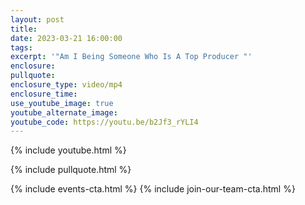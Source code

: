 ```yaml
---
layout: post
title:
date: 2023-03-21 16:00:00
tags:
excerpt: '"Am I Being Someone Who Is A Top Producer "'
enclosure:
pullquote:
enclosure_type: video/mp4
enclosure_time:
use_youtube_image: true
youtube_alternate_image:
youtube_code: https://youtu.be/b2Jf3_rYLI4
---
```

{% include youtube.html %}

{% include pullquote.html %}

{% include events-cta.html %} {% include join-our-team-cta.html %}